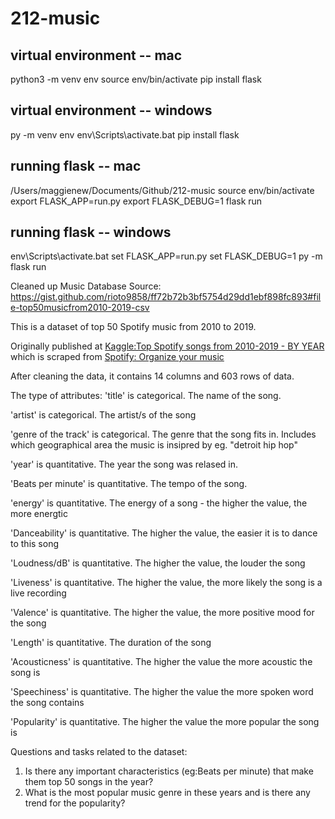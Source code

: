 # 212-music

## virtual environment -- mac
python3 -m venv env
source env/bin/activate
pip install flask

## virtual environment -- windows
py -m venv env
env\Scripts\activate.bat
pip install flask

## running flask -- mac
/Users/maggienew/Documents/Github/212-music
source env/bin/activate
export FLASK_APP=run.py
export FLASK_DEBUG=1
flask run

## running flask -- windows
env\Scripts\activate.bat
set FLASK_APP=run.py
set FLASK_DEBUG=1
py -m flask run
 



 
<!-- I've (Maggie) added comments to sections that weren't in the orgional README doc before--> 

<!--added source where this database came from-->
Cleaned up Music Database Source: https://gist.github.com/rioto9858/ff72b72b3bf5754d29dd1ebf898fc893#file-top50musicfrom2010-2019-csv



This is a dataset of top 50 Spotify music from 2010 to 2019. 

Originally published at [Kaggle:Top Spotify songs from 2010-2019 - BY YEAR](https://www.kaggle.com/leonardopena/top-spotify-songs-from-20102019-by-year) which is scraped from [Spotify: Organize your music](http://organizeyourmusic.playlistmachinery.com/)

After cleaning the data, it contains 14 columns and 603 rows of data.


<!-- I've added the definitions that were in the table but moved them to the README doc to not clutter the dB data, this will also be somewhere on the website-->
The type of attributes:
  'title' is categorical. The name of the song.

  'artist' is categorical. The artist/s of the song

  'genre of the track' is categorical. The genre that the song fits in. Includes which geographical area the music is insipred by eg. "detroit hip hop"

  'year' is quantitative. The year the song was relased in.

  'Beats per minute' is quantitative. The tempo of the song.

  'energy' is quantitative. 
  The energy of a song - the higher the value, the more energtic

  'Danceability' is quantitative. 
  The higher the value, the easier it is to dance to this song

  'Loudness/dB' is quantitative. The higher the value, the louder the song

  'Liveness' is quantitative. The higher the value, the more likely the song is a live recording

  'Valence' is quantitative. The higher the value, the more positive mood for the song

  'Length' is quantitative. The duration of the song

  'Acousticness' is quantitative. The higher the value the more acoustic the song is

  'Speechiness' is quantitative. The higher the value the more spoken word the song contains

  'Popularity' is quantitative. The higher the value the more popular the song is
  


<!-- this was in the origional doc-->

Questions and tasks related to the dataset:
  1. Is there any important characteristics (eg:Beats per minute) that make them top 50 songs in the year?
  2. What is the most popular music genre in these years and is there any trend for the popularity?

